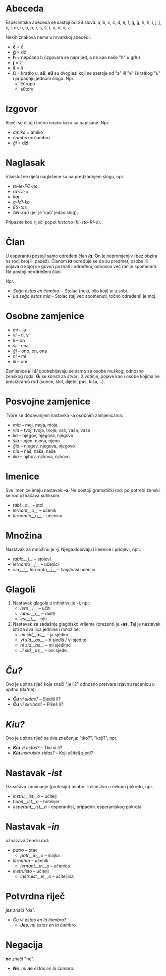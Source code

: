 # Abeceda

Esperantska abeceda se sastoji od 28 slova: a, b, c, ĉ, d, e, f, g, ĝ, h, ĥ, i, j, ĵ, k, l, m, n, o, p, r, s, ŝ, t, u, ŭ, v, z.

Nekih znakova nema u hrvatskoj abecedi:

- __ĉ__ = č
- __ĝ__ = dž
- __ĥ__ = nepčano h (izgovara se naprijed, a ne kao naše "h" u grlu)
- __ĵ__ = ž
- __ŝ__ = š
- __ŭ__ = kratko u. __aŭ__, __eŭ__ su dvoglasi koji se sastoje od "a" ili "e" i kratkog "u" i pripadaju jednom slogu. Npr.
	- Eŭropo
	- aŭtoro


# Izgovor

Riječi se čitaju točno onako kako su napisane. Npr.

- *amiko* = amiko
- *ĉambro* = čambro
- *ĝi* = dži.

# Naglasak

Višesložne riječi naglašene su na predzadnjem slogu, npr.

- *te-le-FO-no*
- *ra-DI-o*
- *kaj*
- *a-MI-ko*
- *ES-tas*
- *AN-kaŭ* (jer je 'kaŭ' jedan slog).

Pripazite kod riječi poput *historio* (*hi-sto-RI-o*).

# Član

U esperantu postoji samo određeni član *__la__*. On je nepromjenjiv (bez obzira na rod, broj ili padež). 
Članom *__la__* određuje se da su predmet, osoba ili pojava o kojoj se govori poznati i određeni, odnosno već ranije spomenuti. 
Ne postoji neodređeni član. 

Npr. 
- *Seĝo estas en ĉambro.* - Stolac (neki, bilo koji) je u sobi.
- *La seĝo estas mia* - Stolac (taj već spomenuti, točno određeni) je moj.

# Osobne zamjenice

- *mi* – ja
- *vi* – ti, vi
- *li* – on
- *ŝi* – ona
- *ĝi* – ono, on, ona
- *ni* – mi
- *ili* – oni

Zamjenice *__li__* i *__ŝi__* upotrebljavaju se samo za osobe muškog, odnosno ženskog roda. *__Ĝi__* se koristi za stvari, životinje, pojave kao i osobe kojima ne preciziramo rod (sunce, stol, dijete, pas, kiša,...).

# Posvojne zamjenice

Tvore se dodavanjem nastavka __-a__ osobnim zamjenicama:

- *mia* – moj, moja, moje
- *via* – tvoj, tvoja, tvoje; vaš, vaša, vaše
- *lia* – njegov, njegova, njegovo
- *ŝia* – njen, njena, njeno
- *ĝia* – njegov, njegova, njegovo
- *nia* – naš, naša, naše 
- *ilia* – njihov, njihova, njihovo

# Imenice

Sve imenice imaju nastavak __-o__. Ne postoji gramatički rod: po potrebi ženski se rod označava sufiksom.

- *tabl__o__* – stol
- *lernant__o__* – učenik
- *lernantin__o__* – učenica

# Množina

Nastavak za množinu je __-j__. Njega dobivaju i imenice i pridjevi, npr.:

- *tablo__j__* – stolovi
- *lernanto__j__* – učenici
- *via__j__ lernanto__j__* – tvoji/vaši učenici

# Glagoli

1. Nastavak glagola u infinitivu je __-i__, npr.
   - *lern__i__* – učiti
   - *labor__i__* – raditi
   - *est__i__* – biti.
2. Nastavak za sadašnje glagolsko vrijeme (prezent) je __-as__. Taj je nastavak isti za sva lica jednine i množine:
   - *mi sid__as__* – ja sjedim
   - *vi sid__as__* – ti sjediš / vi sjedite
   - *ni sid__as__* – mi sjedimo
   - *ili sid__as__* – oni sjede.

# *Ĉu?*

Ovo je upitna riječ koja znači "je li?" odnosno pretvara izjavnu rečenicu u upitnu (da/ne):

- *__Ĉu__ vi sidas?* – Sjediš li?
- *__Ĉu__ vi skribas?* – Pišeš li?

# *Kiu?*

Ovo je upitna riječ sa dva značenja: "tko?", "koji?", npr.

- *__Kiu__ vi estas?* – Tko si ti?
- *__Kiu__ instruisto sidas?* – Koji učitelj sjedi?


# Nastavak *-ist*

Označava zanimanje (profesiju) osobe ili članstvo u nekom pokretu, npr.

- *instru__ist__o* – učitelj
- *hotel__ist__o* – hotelijer
- *esperant__ist__o* – esperantist, pripadnik esperantskog pokreta


# Nastavak *-in*

označava ženski rod:

- *patro* – otac
    - *patr__in__o* – majka
- *lernanto* – učenik
    - *lernant__in__o* – učenica
- *instruisto* – učitelj
    - *instruist__in__o* – učiteljica

# Potvrdna riječ

*__jes__* znači "da". 

- *Ĉu vi estas en la ĉambro?* 
  - *__Jes__, mi estas en la ĉambro.* 

# Negacija

*__ne__* znači "ne".

- *__Ne__, mi __ne__ estas en la ĉambro.* 
